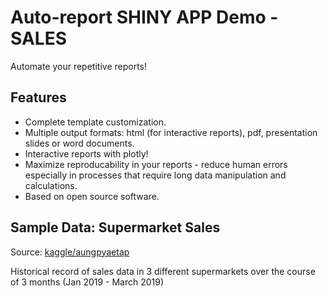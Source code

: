 # Auto-report SHINY APP Demo - SALES

Automate your repetitive reports! 

## Features

- Complete template customization.
- Multiple output formats: html (for interactive reports), pdf, presentation slides or word documents.
- Interactive reports with plotly!
- Maximize reproducability in your reports - reduce human errors especially in processes that require long data manipulation and calculations.
- Based on open source software.

## Sample Data: Supermarket Sales

Source: [kaggle/aungpyaetap](https://www.kaggle.com/aungpyaeap/supermarket-sales)

Historical record of sales data in 3 different supermarkets over the course of 3 months (Jan 2019 - March 2019)